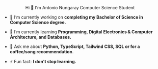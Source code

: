 <div style="text-align: center;">
    Hi 👋 I'm Antonio Nungaray
    Computer Science Student
</div>

<!--
**AntonioNungaray/AntonioNungaray** is a ✨ _special_ ✨ repository because its `README.md` (this file) appears on your GitHub profile.

Here are some ideas to get you started:

- 👯 I’m looking to collaborate on ...
- 🤔 I’m looking for help with ...
- 📫 How to reach me: ...
- 😄 Pronouns: ...
-->
- 🔭 I’m currently working on **completing my Bachelor of Science in Computer Science degree.**
  
- 🌱 I’m currently learning **Programming, Digital Electronics & Computer Architecture, and Databases.**
  
- 💬 Ask me about **Python, TypeScript, Tailwind CSS, SQL or for a coffee/song recommendation.**
  
- ⚡ Fun fact: **I don't stop learning.**
